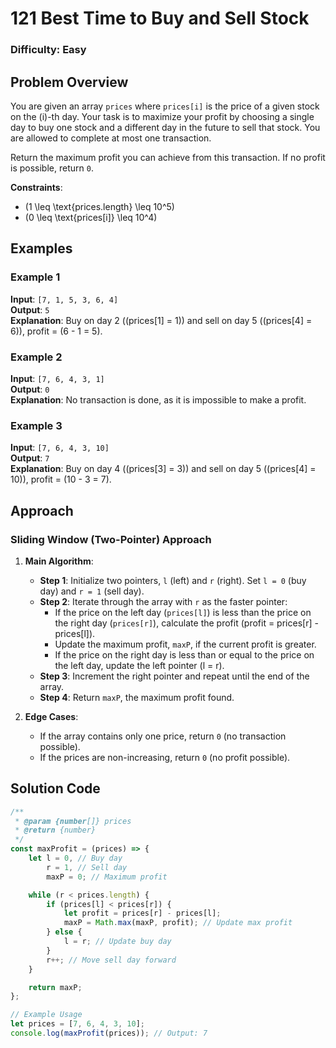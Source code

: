 # 121 Best Time to Buy and Sell Stock

### Difficulty: Easy

## Problem Overview

You are given an array `prices` where `prices[i]` is the price of a given stock on the \(i\)-th day. Your task is to maximize your profit by choosing a single day to buy one stock and a different day in the future to sell that stock. You are allowed to complete at most one transaction.

Return the maximum profit you can achieve from this transaction. If no profit is possible, return `0`.

**Constraints**:

- \(1 \leq \text{prices.length} \leq 10^5\)
- \(0 \leq \text{prices[i]} \leq 10^4\)

## Examples

### Example 1

**Input**: `[7, 1, 5, 3, 6, 4]`  
**Output**: `5`  
**Explanation**: Buy on day 2 (\(prices[1] = 1\)) and sell on day 5 (\(prices[4] = 6\)), profit = \(6 - 1 = 5\).

### Example 2

**Input**: `[7, 6, 4, 3, 1]`  
**Output**: `0`  
**Explanation**: No transaction is done, as it is impossible to make a profit.

### Example 3

**Input**: `[7, 6, 4, 3, 10]`  
**Output**: `7`  
**Explanation**: Buy on day 4 (\(prices[3] = 3\)) and sell on day 5 (\(prices[4] = 10\)), profit = \(10 - 3 = 7\).

## Approach

### Sliding Window (Two-Pointer) Approach

1. **Main Algorithm**:
    - **Step 1**: Initialize two pointers, `l` (left) and `r` (right). Set `l = 0` (buy day) and `r = 1` (sell day).
    - **Step 2**: Iterate through the array with `r` as the faster pointer:
        - If the price on the left day (`prices[l]`) is less than the price on the right day (`prices[r]`), calculate the profit \(profit = prices[r] - prices[l]\).
        - Update the maximum profit, `maxP`, if the current profit is greater.
        - If the price on the right day is less than or equal to the price on the left day, update the left pointer \(l = r\).
    - **Step 3**: Increment the right pointer and repeat until the end of the array.
    - **Step 4**: Return `maxP`, the maximum profit found.

2. **Edge Cases**:
    - If the array contains only one price, return `0` (no transaction possible).
    - If the prices are non-increasing, return `0` (no profit possible).

## Solution Code

```javascript
/**
 * @param {number[]} prices
 * @return {number}
 */
const maxProfit = (prices) => {
    let l = 0, // Buy day
        r = 1, // Sell day
        maxP = 0; // Maximum profit

    while (r < prices.length) {
        if (prices[l] < prices[r]) {
            let profit = prices[r] - prices[l];
            maxP = Math.max(maxP, profit); // Update max profit
        } else {
            l = r; // Update buy day
        }
        r++; // Move sell day forward
    }

    return maxP;
};

// Example Usage
let prices = [7, 6, 4, 3, 10];
console.log(maxProfit(prices)); // Output: 7

